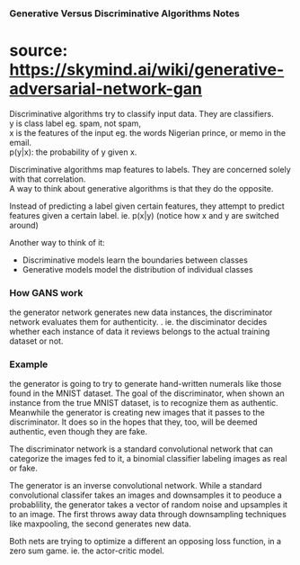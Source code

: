 ### Generative Versus Discriminative Algorithms Notes
# source: https://skymind.ai/wiki/generative-adversarial-network-gan

Discriminative algorithms try to classify input data. They are classifiers.<br/>
y is class label eg. spam, not spam, <br/>
 x is the features of the input eg. the words Nigerian prince, or memo in the email. <br/> 
p(y|x): the probability of y given x. <br/>

Discriminative algorithms map features to labels. They are concerned solely with that correlation. <br/>
A way to think about generative algorithms is that they do the opposite. <br/>

Instead of predicting a label given certain features, they attempt to predict features given a certain label. ie. p(x|y) (notice how x and y are switched around)<br/>

Another way to think of it: 
- Discriminative models learn the boundaries between classes
- Generative models model the distribution of individual classes

### How GANS work
the generator network generates new data instances, 
the discriminator network evaluates them for authenticity. . ie. the disciminator decides whether each instance of data it reviews belongs to the actual training dataset or not. 

### Example
the generator is going to try to generate hand-written numerals like those found in the MNIST dataset. The goal of the discriminator, when shown an instance from the true MNIST dataset, is to recognize them as authentic. 
Meanwhile the generator is creating new images that it passes to the discriminator. It does so in the hopes that they, too, will be deemed authentic, even though they are fake. <br/>

The discriminator network is a standard convolutional network that can categorize the images fed to it, a binomial classifier labeling images as real or fake. 

The generator is an inverse convolutional network. While a standard convolutional classifer takes an images and downsamples it to peoduce a probablility, the generator takes a vector of random noise and upsamples it to an image. The first throws away data through downsampling techniques like maxpooling, the second generates new data. 

Both nets are trying to optimize a different an opposing loss function, in a zero sum game. ie. the actor-critic model. 



 
